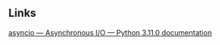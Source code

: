 

## Links
[asyncio — Asynchronous I/O — Python 3.11.0 documentation](https://docs.python.org/3/library/asyncio.html)